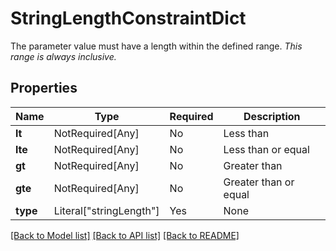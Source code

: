 # StringLengthConstraintDict

The parameter value must have a length within the defined range.
*This range is always inclusive.*


## Properties
| Name | Type | Required | Description |
| ------------ | ------------- | ------------- | ------------- |
**lt** | NotRequired[Any] | No | Less than |
**lte** | NotRequired[Any] | No | Less than or equal |
**gt** | NotRequired[Any] | No | Greater than |
**gte** | NotRequired[Any] | No | Greater than or equal |
**type** | Literal["stringLength"] | Yes | None |


[[Back to Model list]](../../../README.md#models-v1-link) [[Back to API list]](../../../README.md#documentation-for-api-endpoints) [[Back to README]](../../../README.md)
